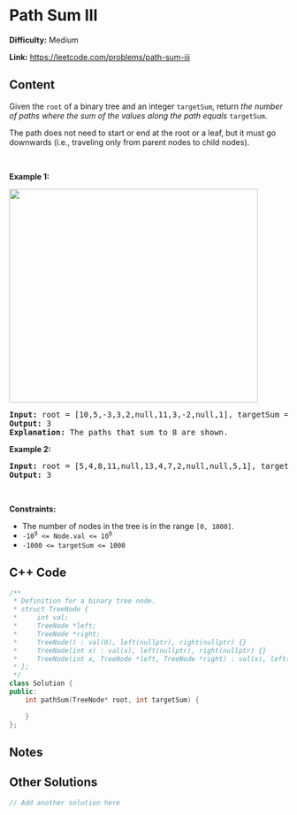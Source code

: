 # Path Sum III

**Difficulty:** Medium

**Link:** https://leetcode.com/problems/path-sum-iii

## Content

<p>Given the <code>root</code> of a binary tree and an integer <code>targetSum</code>, return <em>the number of paths where the sum of the values&nbsp;along the path equals</em>&nbsp;<code>targetSum</code>.</p>

<p>The path does not need to start or end at the root or a leaf, but it must go downwards (i.e., traveling only from parent nodes to child nodes).</p>

<p>&nbsp;</p>
<p><strong class="example">Example 1:</strong></p>
<img alt="" src="https://assets.leetcode.com/uploads/2021/04/09/pathsum3-1-tree.jpg" style="width: 450px; height: 386px;" />
<pre>
<strong>Input:</strong> root = [10,5,-3,3,2,null,11,3,-2,null,1], targetSum = 8
<strong>Output:</strong> 3
<strong>Explanation:</strong> The paths that sum to 8 are shown.
</pre>

<p><strong class="example">Example 2:</strong></p>

<pre>
<strong>Input:</strong> root = [5,4,8,11,null,13,4,7,2,null,null,5,1], targetSum = 22
<strong>Output:</strong> 3
</pre>

<p>&nbsp;</p>
<p><strong>Constraints:</strong></p>

<ul>
	<li>The number of nodes in the tree is in the range <code>[0, 1000]</code>.</li>
	<li><code>-10<sup>9</sup> &lt;= Node.val &lt;= 10<sup>9</sup></code></li>
	<li><code>-1000 &lt;= targetSum &lt;= 1000</code></li>
</ul>


## C++ Code

```cpp
/**
 * Definition for a binary tree node.
 * struct TreeNode {
 *     int val;
 *     TreeNode *left;
 *     TreeNode *right;
 *     TreeNode() : val(0), left(nullptr), right(nullptr) {}
 *     TreeNode(int x) : val(x), left(nullptr), right(nullptr) {}
 *     TreeNode(int x, TreeNode *left, TreeNode *right) : val(x), left(left), right(right) {}
 * };
 */
class Solution {
public:
    int pathSum(TreeNode* root, int targetSum) {
        
    }
};
```
## Notes

<!--
Add your notes here.

-->
## Other Solutions

```cpp
// Add another solution here
```
